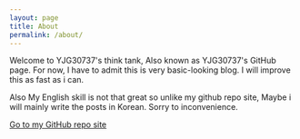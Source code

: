 ```yaml
---
layout: page
title: About
permalink: /about/
---
```


Welcome to YJG30737's think tank, Also known as YJG30737's GitHub page.
For now, I have to admit this is very basic-looking blog.
I will improve this as fast as i can.

Also My English skill is not that great so unlike my github repo site, Maybe i will mainly write the posts in Korean. Sorry to inconvenience. 

[Go to my GitHub repo site](https://github.com/yjg30737)

<!-- 
For my study (personal)

You can find the source code for Minima at GitHub:
[jekyll][jekyll-organization] /
[minima](https://github.com/jekyll/minima)

You can find the source code for Jekyll at GitHub:
[jekyll][jekyll-organization] /
[jekyll](https://github.com/jekyll/jekyll)

[jekyll-organization]: https://github.com/jekyll
!-->